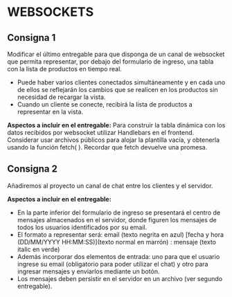 # WEBSOCKETS

## **Consigna 1** 

Modificar el último entregable para que disponga de un canal de websocket que
permita representar, por debajo del formulario de ingreso, una tabla con la lista de productos en
tiempo real.
- Puede haber varios clientes conectados simultáneamente y en cada uno de ellos se reflejarán
los cambios que se realicen en los productos sin necesidad de recargar la vista.
- Cuando un cliente se conecte, recibirá la lista de productos a representar en la vista.

**Aspectos a incluir en el entregable:** Para construir la tabla dinámica con los datos recibidos por websocket utilizar Handlebars en el
frontend. Considerar usar archivos públicos para alojar la plantilla vacía, y obtenerla usando la
función fetch( ). Recordar que fetch devuelve una promesa.

## **Consigna 2**

Añadiremos al proyecto un canal de chat entre los clientes y el servidor.

**Aspectos a incluir en el entregable:** 
- En la parte inferior del formulario de ingreso se presentará el centro de mensajes almacenados en el servidor, donde figuren los mensajes de todos los usuarios identificados por su email.
- El formato a representar será: email (texto negrita en azul) [fecha y hora (DD/MM/YYYY
HH:MM:SS)](texto normal en marrón) : mensaje (texto italic en verde)
- Además incorporar dos elementos de entrada: uno para que el usuario ingrese su email (obligatorio
para poder utilizar el chat) y otro para ingresar mensajes y enviarlos mediante un botón.
- Los mensajes deben persistir en el servidor en un archivo (ver segundo entregable).
